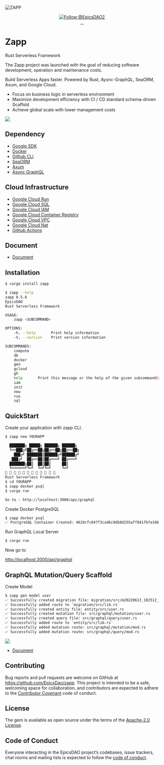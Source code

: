 ![ZAPP](https://storage.googleapis.com/zapp-bucket/img/ZAPP-logo.jpeg)
<p align="center">
  <a href="https://twitter.com/intent/follow?screen_name=EpicsDAO2">
    <img src="https://img.shields.io/twitter/follow/EpicsDAO2.svg?label=Follow%20@EpicsDAO2" alt="Follow @EpicsDAO2" />
  </a>
  <br/>
  <a aria-label="Crate Version" href="https://crates.io/crates/zapp">
    <img alt="" src="https://badgen.net/crates/v/zapp">
  </a>
  <a aria-label="Crate Download" href="https://crates.io/crates/zapp">
    <img alt="" src="https://badgen.net/crates/d/zapp">
  </a>
  <a aria-label="License" href="https://github.com/EpicsDao/epics/blob/master/LICENSE.txt">
    <img alt="" src="https://badgen.net/badge/license/Apache/blue">
  </a>
    <a aria-label="Code of Conduct" href="https://github.com/EpicsDao/epics/blob/master/CODE_OF_CONDUCT.md">
    <img alt="" src="https://img.shields.io/badge/Contributor%20Covenant-2.1-4baaaa.svg">
  </a>
</p>

# Zapp

Rust Serverless Framework

The Zapp project was launched with the goal of reducing software development, operation and maintenance costs. 

Build Serverless Apps faster.
Powered by Rust, Aysnc-GraphQL, SeaORM, Axum, and Google Cloud. 

- Focus on business logic in serverless environment
- Maximize development efficiency with CI / CD standard schema-driven Scaffold
- Achieve global scale with lower management costs

<p>
  <a aria-label="Rust Serverless Application Framework">
    <img src="https://storage.googleapis.com/zapp-bucket/img/zapp-new2.gif">
  </a>
</p>

## Dependency

- [Google SDK](https://cloud.google.com/sdk/docs)
- [Docker](https://www.docker.com/)
- [Github CLI](https://cli.github.com/)
- [SeaORM](https://www.sea-ql.org/SeaORM/)
- [Axum](https://github.com/tokio-rs/axum)
- [Async GraphQL](https://github.com/async-graphql/async-graphql)

## Cloud Infrastructure

- [Google Cloud Run](https://cloud.google.com/run)
- [Google Cloud SQL](https://cloud.google.com/sql)
- [Google Cloud IAM](https://cloud.google.com/iam)
- [Google Cloud Container Registry](https://cloud.google.com/container-registry)
- [Google Cloud VPC](https://cloud.google.com/vpc)
- [Google Cloud Nat](https://cloud.google.com/nat)
- [Github Actions](https://github.com/features/actions)

## Document 

- [Document](https://zapp.epics.dev/)


## Installation

```bash
$ cargo install zapp
```

```bash
$ zapp --help
zapp 0.5.6
EpicsDAO
Rust Serverless Framework

USAGE:
    zapp <SUBCOMMAND>

OPTIONS:
    -h, --help       Print help information
    -V, --version    Print version information

SUBCOMMANDS:
    compute    
    db         
    docker     
    gen       
    gcloud     
    gh         
    help       Print this message or the help of the given subcommand(s)
    iam        
    init       
    new        
    run        
    sql        
```

## QuickStart

Create your application with zapp CLI.
```bash
$ zapp new YOURAPP

  ███████╗ █████╗ ██████╗ ██████╗ 
  ╚══███╔╝██╔══██╗██╔══██╗██╔══██╗
    ███╔╝ ███████║██████╔╝██████╔╝
   ███╔╝  ██╔══██║██╔═══╝ ██╔═══╝ 
  ███████╗██║  ██║██║     ██║     
  ╚══════╝╚═╝  ╚═╝╚═╝     ╚═╝     
💃 💃 💃 💃 💃 💃 💃 💃 💃 💃 💃 💃 
Rust Serverless Framework
$ cd YOURAPP
$ zapp docker psql
$ cargo run

Go to : http://localhost:3000/api/graphql
```

Create Docker PostgreSQL
```bash
$ zapp docker psql
✅ PostgreSQL Container Created: 4619cfc047f3cad6c9db8d255aff841fbfe34bbef0e2661fa3a02db5d5ec5d91
```

Run GraphQL Local Server
```bash
$ cargo run
```

Now go to

[http://localhost:3000/api/graphql](http://localhost:3000/api/graphql)



## GraphQL Mutation/Query Scaffold 

Create Model
```bash
$ zapp gen model user
✅ Successfully created migration file: migration/src/m20220613_102512_create_user_table.rs
✅ Successfully added route to `migration/src/lib.rs`
✅ Successfully created entity file: entity/src/user.rs
✅ Successfully created mutation file: src/graphql/mutation/user.rs
✅ Successfully created query file: src/graphql/query/user.rs
✅ Successfully added route to `entity/src/lib.rs`
✅ Successfully added mutation route: src/graphql/mutation/mod.rs
✅ Successfully added mutation route: src/graphql/query/mod.rs
```

<p>
  <a aria-label="Async GraphQL">
    <img src="https://storage.googleapis.com/zapp-bucket/img/graphql.gif">
  </a>
</p>


- [Document](https://zapp.epics.dev/)



## Contributing

Bug reports and pull requests are welcome on GitHub at https://github.com/EpicsDao/zapp. This project is intended to be a safe, welcoming space for collaboration, and contributors are expected to adhere to the [Contributor Covenant](http://contributor-covenant.org) code of conduct.

## License

The gem is available as open source under the terms of the [Apache-2.0 License](https://www.apache.org/licenses/LICENSE-2.0).

## Code of Conduct

Everyone interacting in the EpicsDAO project’s codebases, issue trackers, chat rooms and mailing lists is expected to follow the [code of conduct](https://github.com/EpicsDao/zapp/blob/master/CODE_OF_CONDUCT.md).
